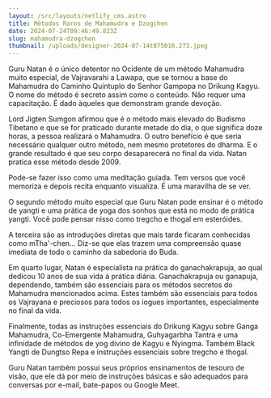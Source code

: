 ```yaml
---
layout: /src/layouts/netlify_cms.astro
title: Métodos Raros de Mahamudra e Dzogchen
date: 2024-07-24T09:46:49.823Z
slug: mahamudra-dzogchen
thumbnail: /uploads/designer-2024-07-14t075016.273.jpeg
---
```

Guru Natan é o único detentor no Ocidente de um método Mahamudra muito especial, de Vajravarahi a Lawapa, que se tornou a base do Mahamudra do Caminho Quíntuplo do Senhor Gampopa no Drikung Kagyu. O nome do método é secreto assim como o conteúdo. Não requer uma capacitação. É dado àqueles que demonstram grande devoção.

Lord Jigten Sumgon afirmou que é o método mais elevado do Budismo Tibetano e que se for praticado durante metade do dia, o que significa doze horas, a pessoa realizará o Mahamudra. O outro benefício é que seria necessário qualquer outro método, nem mesmo protetores do dharma. E o grande resultado é que seu corpo desaparecerá no final da vida. Natan pratica esse método desde 2009.

Pode-se fazer isso como uma meditação guiada. Tem versos que você memoriza e depois recita enquanto visualiza. É uma maravilha de se ver.

O segundo método muito especial que Guru Natan pode ensinar é o método de yangti e uma prática de yoga dos sonhos que está no modo de prática yangti. Você pode pensar nisso como tregcho e thogal em esteróides.

A terceira são as introduções diretas que mais tarde ficaram conhecidas como mTha'-chen... Diz-se que elas trazem uma compreensão quase imediata de todo o caminho da sabedoria do Buda.

Em quarto lugar, Natan é especialista na prática do ganachakrapuja, ao qual dedicou 10 anos de sua vida à prática diária. Ganachakrapuja ou ganapuja, dependendo, também são essenciais para os métodos secretos do Mahamudra mencionados acima.  Estes também são essenciais para todos os Vajrayana e preciosos para todos os iogues importantes, especialmente no final da vida.

Finalmente, todas as instruções essenciais do Drikung Kagyu sobre Ganga Mahamudra, Co-Emergente Mahamudra, Guhyagarbha Tantra e uma infinidade de métodos de yog divino de Kagyu e Nyingma. Também Black Yangti de Dungtso Repa e instruções essenciais sobre tregcho e thogal.

Guru Natan também possui seus próprios ensinamentos de tesouro de visão, que ele dá por meio de instruções básicas e são adequados para conversas por e-mail, bate-papos ou Google Meet.